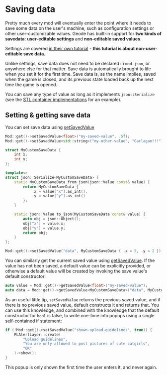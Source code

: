 # Saving data

Pretty much every mod will eventually enter the point where it needs to save some data on the user's machine, such as configuration settings or other user-customizable values. Geode has built-in support for **two kinds of savedata**: **user-editable settings** and **non-editable saved values**.

Settings are covered [in their own tutorial](/mods/settings.md) - **this tutorial is about non-user-editable save data**.

Unlike settings, save data does not need to be declared in `mod.json`, or anywhere else for that matter. Save data is automatically brought to life when you set it for the first time. Save data is, as the name implies, saved when the game is closed, and its previous state loaded back up the next time the game is opened.

You can save any type of value as long as it implements `json::Serialize` (see the [STL container implementations](https://github.com/geode-sdk/json/blob/main/include/json/stl_serialize.hpp) for an example).

## Setting & getting save data

You can set save data using [setSavedValue](/classes/geode/Mod#setSavedValue)

```cpp
Mod::get()->setSavedValue<float>("my-saved-value", .5f);
Mod::get()->setSavedValue<std::string>("my-other-value", "Garlagan!!!");

struct MyCustomSaveData {
    int x;
    int y;
};

template<>
struct json::Serialize<MyCustomSaveData> {
    static MyCustomSaveData from_json(json::Value const& value) {
        return MyCustomSaveData {
            .x = value["x"].as_int(),
            .y = value["y"].as_int()
        };
    }

    static json::Value to_json(MyCustomSaveData const& value) {
        auto obj = json::Object();
        obj["x"] = value.x;
        obj["y"] = value.y;
        return obj;
    }
};

Mod::get()->setSavedValue("data", MyCustomSaveData { .x = 5, .y = 2 });
```

You can similarly get the current saved value using [getSavedValue](/classes/geode/Mod#getSavedValue). If the value has not been saved, a default value can be explicitly provided, or otherwise a default value will be created by invoking the save value's default constructor:

```cpp
auto value = Mod::get()->getSavedValue<float>("my-saved-value");
auto data = Mod::get()->getSavedValue<MyCustomSaveData>("data", MyCustomSaveData { .x = 0, .y = 0 });
```

As an useful little tip, `setSavedValue` returns the previous saved value, and if there is no previous saved value, default constructs it and returns that. You can use this knowledge, and combined with the knowledge that the default constructor for `bool` is false, to write one-time info popups using a single self-contained if statement:

```cpp
if (!Mod::get()->setSavedValue("shown-upload-guidelines", true)) {
    FLAlertLayer::create(
        "Upload guidelines",
        "You are only allowed to post pictures of cute catgirls",
        "OK"
    )->show();
}
```

This popup is only shown the first time the user enters it, and never again.
